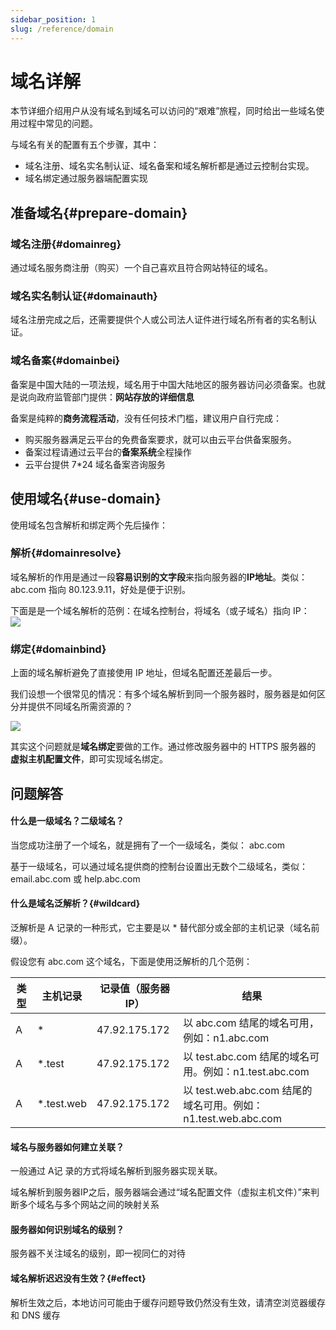 ```yaml
---
sidebar_position: 1
slug: /reference/domain
---
```


# 域名详解

本节详细介绍用户从没有域名到域名可以访问的“艰难”旅程，同时给出一些域名使用过程中常见的问题。  

与域名有关的配置有五个步骤，其中：  

* 域名注册、域名实名制认证、域名备案和域名解析都是通过云控制台实现。
* 域名绑定通过服务器端配置实现

## 准备域名{#prepare-domain}

### 域名注册{#domainreg}

通过域名服务商注册（购买）一个自己喜欢且符合网站特征的域名。

### 域名实名制认证{#domainauth}

域名注册完成之后，还需要提供个人或公司法人证件进行域名所有者的实名制认证。  

### 域名备案{#domainbei}

备案是中国大陆的一项法规，域名用于中国大陆地区的服务器访问必须备案。也就是说向政府监管部门提供：**网站存放的详细信息**

备案是纯粹的**商务流程活动**，没有任何技术门槛，建议用户自行完成：

* 购买服务器满足云平台的免费备案要求，就可以由云平台供备案服务。
* 备案过程请通过云平台的**备案系统**全程操作
* 云平台提供 7*24 域名备案咨询服务

## 使用域名{#use-domain}

使用域名包含解析和绑定两个先后操作：  

### 解析{#domainresolve}

域名解析的作用是通过一段**容易识别的文字段**来指向服务器的**IP地址**。类似：abc.com 指向 80.123.9.11，好处是便于识别。  

下面是是一个域名解析的范例：在域名控制台，将域名（或子域名）指向 IP：  
![](https://libs.websoft9.com/Websoft9/DocsPicture/zh/common/domain-websoft9.png)


### 绑定{#domainbind}

上面的域名解析避免了直接使用 IP 地址，但域名配置还差最后一步。  

我们设想一个很常见的情况：有多个域名解析到同一个服务器时，服务器是如何区分并提供不同域名所需资源的？

![](https://libs.websoft9.com/Websoft9/DocsPicture/zh/apache/apache-vhostui-websoft9.png)

其实这个问题就是**域名绑定**要做的工作。通过修改服务器中的 HTTPS  服务器的 **虚拟主机配置文件**，即可实现域名绑定。  

## 问题解答

#### 什么是一级域名？二级域名？

当您成功注册了一个域名，就是拥有了一个一级域名，类似： abc.com   

基于一级域名，可以通过域名提供商的控制台设置出无数个二级域名，类似：email.abc.com 或 help.abc.com

#### 什么是域名泛解析？{#wildcard}

泛解析是 A 记录的一种形式，它主要是以 * 替代部分或全部的主机记录（域名前缀）。  

假设您有 abc.com 这个域名，下面是使用泛解析的几个范例：

| 类型 | 主机记录 | 记录值（服务器 IP） | 结果                                                         |
| -------- | -------------------- | ------------------- | ------------------------------------------------------------ |
| A        | *                    | 47.92.175.172       | 以 abc.com 结尾的域名可用，例如：n1.abc.com |
| A        | *.test               | 47.92.175.172       | 以 test.abc.com 结尾的域名可用。例如：n1.test.abc.com|
| A        | *.test.web           | 47.92.175.172       | 以 test.web.abc.com 结尾的域名可用。例如：n1.test.web.abc.com |


#### 域名与服务器如何建立关联？

一般通过 A记 录的方式将域名解析到服务器实现关联。    

域名解析到服务器IP之后，服务器端会通过“域名配置文件（虚拟主机文件）”来判断多个域名与多个网站之间的映射关系

#### 服务器如何识别域名的级别？

服务器不关注域名的级别，即一视同仁的对待

#### 域名解析迟迟没有生效？{#effect}

解析生效之后，本地访问可能由于缓存问题导致仍然没有生效，请清空浏览器缓存和 DNS 缓存